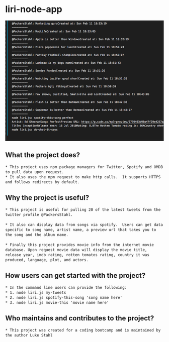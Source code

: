 # liri-node-app

![This is a screen shot of text file results](https://github.com/Stahlwalker/liri-node-app/blob/master/logfile2.png)

## What the project does?
    * This project uses npm package managers for Twitter, Spotify and OMDB to pull data upon request.  
    * It also uses the npm request to make http calls.  It supports HTTPS and follows redirects by default.  

## Why the project is useful?
    * This project is useful for pulling 20 of the latest tweets from the twitter profile @PackersStahl.  

    * It also can display data from songs via spotify.  Users can get data specific to song name, artist name, a preview url that takes you to the song and the album name.  

    * Finally this project provides movie info from the internet movie database. Upon request movie data will display the movie title, release year, imdb rating, rotten tomatos rating, country it was produced, language, plot, and actors.  

## How users can get started with the project?
    * In the command line users can provide the following:
    * 1. node liri.js my-tweets
    * 2. node liri.js spotify-this-song 'song name here'
    * 3. node liri.js movie-this 'movie name here'

## Who maintains and contributes to the project?
    * This project was created for a coding bootcamp and is maintained by the author Luke Stahl
